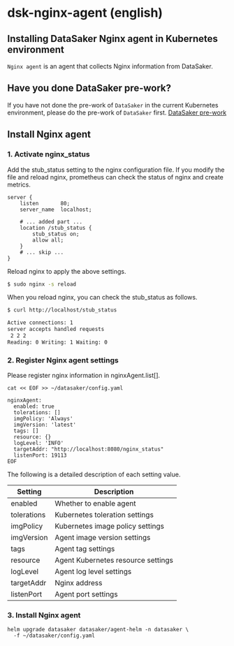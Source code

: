 # dsk-nginx-agent (english)
## Installing DataSaker Nginx agent in Kubernetes environment
`Nginx agent` is an agent that collects Nginx information from DataSaker.

## Have you done DataSaker pre-work?
If you have not done the pre-work of `DataSaker` in the current Kubernetes environment, please do the pre-work of `DataSaker` first. [DataSaker pre-work](README.md)

## Install Nginx agent
### 1. Activate nginx_status
Add the stub_status setting to the nginx configuration file. If you modify the file and reload nginx, prometheus can check the status of nginx and create metrics.
```
server {
    listen       80;
    server_name  localhost;
    
    # ... added part ...
    location /stub_status {
        stub_status on;
        allow all;
    }
    # ... skip ...
}
```

Reload nginx to apply the above settings.
```bash
$ sudo nginx -s reload
```

When you reload nginx, you can check the stub_status as follows.
```bash
$ curl http://localhost/stub_status

Active connections: 1
server accepts handled requests
 2 2 2
Reading: 0 Writing: 1 Waiting: 0
```

### 2. Register Nginx agent settings
Please register nginx information in nginxAgent.list[].
```shell
cat << EOF >> ~/datasaker/config.yaml

nginxAgent:
  enabled: true
  tolerations: []
  imgPolicy: 'Always'
  imgVersion: 'latest'
  tags: []
  resource: {}
  logLevel: 'INFO'
  targetAddr: "http://localhost:8080/nginx_status"
  listenPort: 19113
EOF
```

The following is a detailed description of each setting value.

| Setting     | Description                        |
|-------------|------------------------------------|
| enabled     | Whether to enable agent            |
| tolerations | Kubernetes toleration settings     |
| imgPolicy   | Kubernetes image policy settings   |
| imgVersion  | Agent image version settings       |
| tags        | Agent tag settings                 |
| resource    | Agent Kubernetes resource settings |
| logLevel    | Agent log level settings           |
| targetAddr  | Nginx address                      |
| listenPort  | Agent port settings                |

### 3. Install Nginx agent
```shell
helm upgrade datasaker datasaker/agent-helm -n datasaker \
  -f ~/datasaker/config.yaml
```
